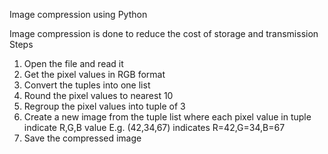 Image compression using Python 

Image compression is done to reduce the cost of storage and transmission
Steps
1. Open the file and read it
2. Get the pixel values in RGB format
3. Convert the tuples into one list
4. Round the pixel values to nearest 10
5. Regroup the pixel values into tuple of 3
6. Create a new image from the tuple list where each pixel value in tuple indicate R,G,B value
   E.g. (42,34,67) indicates R=42,G=34,B=67
7. Save the compressed image